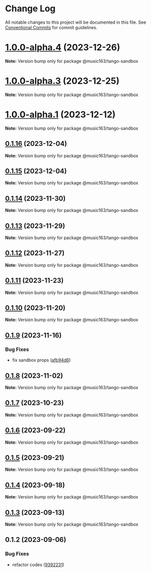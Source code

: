 # Change Log

All notable changes to this project will be documented in this file.
See [Conventional Commits](https://conventionalcommits.org) for commit guidelines.

# [1.0.0-alpha.4](https://github.com/netease/tango/compare/@music163/tango-sandbox@1.0.0-alpha.3...@music163/tango-sandbox@1.0.0-alpha.4) (2023-12-26)

**Note:** Version bump only for package @music163/tango-sandbox

# [1.0.0-alpha.3](https://github.com/netease/tango/compare/@music163/tango-sandbox@1.0.0-alpha.2...@music163/tango-sandbox@1.0.0-alpha.3) (2023-12-25)

**Note:** Version bump only for package @music163/tango-sandbox

# [1.0.0-alpha.1](https://github.com/netease/tango/compare/@music163/tango-sandbox@0.1.16...@music163/tango-sandbox@1.0.0-alpha.1) (2023-12-12)

**Note:** Version bump only for package @music163/tango-sandbox

## [0.1.16](https://github.com/netease/tango/compare/@music163/tango-sandbox@0.1.15...@music163/tango-sandbox@0.1.16) (2023-12-04)

**Note:** Version bump only for package @music163/tango-sandbox

## [0.1.15](https://github.com/netease/tango/compare/@music163/tango-sandbox@0.1.14...@music163/tango-sandbox@0.1.15) (2023-12-04)

**Note:** Version bump only for package @music163/tango-sandbox

## [0.1.14](https://github.com/netease/tango/compare/@music163/tango-sandbox@0.1.13...@music163/tango-sandbox@0.1.14) (2023-11-30)

**Note:** Version bump only for package @music163/tango-sandbox

## [0.1.13](https://github.com/netease/tango/compare/@music163/tango-sandbox@0.1.12...@music163/tango-sandbox@0.1.13) (2023-11-29)

**Note:** Version bump only for package @music163/tango-sandbox

## [0.1.12](https://github.com/netease/tango/compare/@music163/tango-sandbox@0.1.11...@music163/tango-sandbox@0.1.12) (2023-11-27)

**Note:** Version bump only for package @music163/tango-sandbox

## [0.1.11](https://github.com/netease/tango/compare/@music163/tango-sandbox@0.1.10...@music163/tango-sandbox@0.1.11) (2023-11-23)

**Note:** Version bump only for package @music163/tango-sandbox

## [0.1.10](https://github.com/netease/tango/compare/@music163/tango-sandbox@0.1.9...@music163/tango-sandbox@0.1.10) (2023-11-20)

**Note:** Version bump only for package @music163/tango-sandbox

## [0.1.9](https://github.com/netease/tango/compare/@music163/tango-sandbox@0.1.8...@music163/tango-sandbox@0.1.9) (2023-11-16)

### Bug Fixes

- fix sandbox props ([afb94d6](https://github.com/netease/tango/commit/afb94d6a304f217df24a5d3d986dec1670cd29a9))

## [0.1.8](https://github.com/netease/tango/compare/@music163/tango-sandbox@0.1.7...@music163/tango-sandbox@0.1.8) (2023-11-02)

**Note:** Version bump only for package @music163/tango-sandbox

## [0.1.7](https://github.com/netease/tango/compare/@music163/tango-sandbox@0.1.6...@music163/tango-sandbox@0.1.7) (2023-10-23)

**Note:** Version bump only for package @music163/tango-sandbox

## [0.1.6](https://github.com/netease/tango/compare/@music163/tango-sandbox@0.1.5...@music163/tango-sandbox@0.1.6) (2023-09-22)

**Note:** Version bump only for package @music163/tango-sandbox

## [0.1.5](https://github.com/netease/tango/compare/@music163/tango-sandbox@0.1.4...@music163/tango-sandbox@0.1.5) (2023-09-21)

**Note:** Version bump only for package @music163/tango-sandbox

## [0.1.4](https://github.com/netease/tango/compare/@music163/tango-sandbox@0.1.3...@music163/tango-sandbox@0.1.4) (2023-09-18)

**Note:** Version bump only for package @music163/tango-sandbox

## [0.1.3](https://github.com/netease/tango/compare/@music163/tango-sandbox@0.1.2...@music163/tango-sandbox@0.1.3) (2023-09-13)

**Note:** Version bump only for package @music163/tango-sandbox

## 0.1.2 (2023-09-06)

### Bug Fixes

- refactor codes ([9392231](https://github.com/netease/tango/commit/9392231414fa1f992e206804549367c5bfee52cb))
